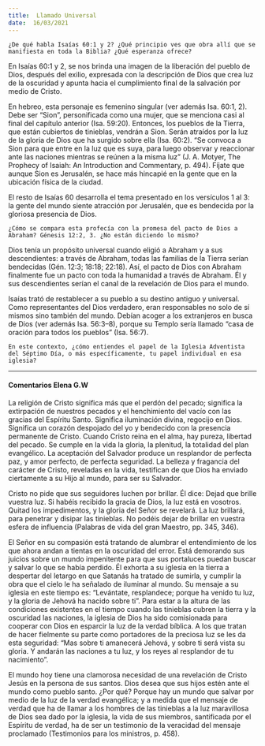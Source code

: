```yaml
---
title:  Llamado Universal 
date:  16/03/2021
---
```


`¿De qué habla Isaías 60:1 y 2? ¿Qué principio ves que obra allí que se manifiesta en toda la Biblia? ¿Qué esperanza ofrece?`

En Isaías 60:1 y 2, se nos brinda una imagen de la liberación del pueblo de Dios, después del exilio, expresada con la descripción de Dios que crea luz de la oscuridad y apunta hacia el cumplimiento final de la salvación por medio de Cristo.

En hebreo, esta personaje es femenino singular (ver además Isa. 60:1, 2). Debe ser “Sion”, personificada como una mujer, que se menciona casi al final del capítulo anterior (Isa. 59:20). Entonces, los pueblos de la Tierra, que están cubiertos de tinieblas, vendrán a Sion. Serán atraídos por la luz de la gloria de Dios que ha surgido sobre ella (Isa. 60:2). “Se convoca a Sion para que entre en la luz que es suya, para luego observar y reaccionar ante las naciones mientras se reúnen a la misma luz” (J. A. Motyer, The Prophecy of Isaiah: An Introduction and Commentary, p. 494). Fíjate que aunque Sion es Jerusalén, se hace más hincapié en la gente que en la ubicación física de la ciudad.

El resto de Isaías 60 desarrolla el tema presentado en los versículos 1 al 3: la gente del mundo siente atracción por Jerusalén, que es bendecida por la gloriosa presencia de Dios.

`¿Cómo se compara esta profecía con la promesa del pacto de Dios a Abraham? Génesis 12:2, 3. ¿No están diciendo lo mismo?`

Dios tenía un propósito universal cuando eligió a Abraham y a sus descendientes: a través de Abraham, todas las familias de la Tierra serían bendecidas (Gén. 12:3; 18:18; 22:18). Así, el pacto de Dios con Abraham finalmente fue un pacto con toda la humanidad a través de Abraham. Él y sus descendientes serían el canal de la revelación de Dios para el mundo.

Isaías trató de restablecer a su pueblo a su destino antiguo y universal. Como representantes del Dios verdadero, eran responsables no solo de sí mismos sino también del mundo. Debían acoger a los extranjeros en busca de Dios (ver además Isa. 56:3–8), porque su Templo sería llamado “casa de oración para todos los pueblos” (Isa. 56:7).

`En este contexto, ¿cómo entiendes el papel de la Iglesia Adventista del Séptimo Día, o más específicamente, tu papel individual en esa iglesia?`

---

#### Comentarios Elena G.W

La religión de Cristo significa más que el perdón del pecado; significa la extirpación de nuestros pecados y el henchimiento del vacío con las gracias del Espíritu Santo. Significa iluminación divina, regocijo en Dios. Significa un corazón despojado del yo y bendecido con la presencia permanente de Cristo. Cuando Cristo reina en el alma, hay pureza, libertad del pecado. Se cumple en la vida la gloria, la plenitud, la totalidad del plan evangélico. La aceptación del Salvador produce un resplandor de perfecta paz, y amor perfecto, de perfecta seguridad. La belleza y fragancia del carácter de Cristo, reveladas en la vida, testifican de que Dios ha enviado ciertamente a su Hijo al mundo, para ser su Salvador.

Cristo no pide que sus seguidores luchen por brillar. Él dice: Dejad que brille vuestra luz. Si habéis recibido la gracia de Dios, la luz está en vosotros. Quitad los impedimentos, y la gloria del Señor se revelará. La luz brillará, para penetrar y disipar las tinieblas. No podéis dejar de brillar en vuestra esfera de influencia (Palabras de vida del gran Maestro, pp. 345, 346).

El Señor en su compasión está tratando de alumbrar el entendimiento de los que ahora andan a tientas en la oscuridad del error. Está demorando sus juicios sobre un mundo impenitente para que sus portaluces puedan buscar y salvar lo que se había perdido. Él exhorta a su iglesia en la tierra a despertar del letargo en que Satanás ha tratado de sumirla, y cumplir la obra que el cielo le ha señalado de iluminar al mundo. Su mensaje a su iglesia en este tiempo es: “Levántate, resplandece; porque ha venido tu luz, y la gloria de Jehová ha nacido sobre ti”. Para estar a la altura de las condiciones existentes en el tiempo cuando las tinieblas cubren la tierra y la oscuridad las naciones, la iglesia de Dios ha sido comisionada para cooperar con Dios en esparcir la luz de la verdad bíblica. A los que tratan de hacer fielmente su parte como portadores de la preciosa luz se les da esta seguridad: “Mas sobre ti amanecerá Jehová, y sobre ti será vista su gloria. Y andarán las naciones a tu luz, y los reyes al resplandor de tu nacimiento”.

El mundo hoy tiene una clamorosa necesidad de una revelación de Cristo Jesús en la persona de sus santos. Dios desea que sus hijos estén ante el mundo como pueblo santo. ¿Por qué? Porque hay un mundo que salvar por medio de la luz de la verdad evangélica; y a medida que el mensaje de verdad que ha de llamar a los hombres de las tinieblas a la luz maravillosa de Dios sea dado por la iglesia, la vida de sus miembros, santificada por el Espíritu de verdad, ha de ser un testimonio de la veracidad del mensaje proclamado (Testimonios para los ministros, p. 458).